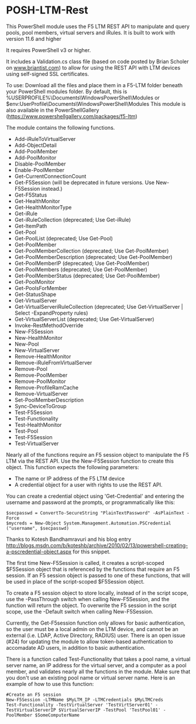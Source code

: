 # POSH-LTM-Rest
This PowerShell module uses the F5 LTM REST API to manipulate and query pools, pool members, virtual servers and iRules.
It is built to work with version 11.6 and higher

It requires PowerShell v3 or higher.

It includes a Validation.cs class file (based on code posted by Brian Scholer on www.briantist.com) to allow for using the REST API with LTM devices using self-signed SSL certificates.

To use:
Download all the files and place them in a F5-LTM folder beneath your PowerShell modules folder. By default, this is %USERPROFILE%\Documents\WindowsPowerShell\Modules or $env:UserProfile\Documents\WindowsPowerShell\Modules
This module is also available in the PowerShellGallery (https://www.powershellgallery.com/packages/f5-ltm)

The module contains the following functions.

   * Add-iRuleToVirtualServer
   * Add-ObjectDetail
   * Add-PoolMember
   * Add-PoolMonitor
   * Disable-PoolMember
   * Enable-PoolMember
   * Get-CurrentConnectionCount
   * Get-F5Session (will be deprecated in future versions. Use New-F5Session instead.)
   * Get-F5Status
   * Get-HealthMonitor
   * Get-HealthMonitorType
   * Get-iRule
   * Get-iRuleCollection (deprecated; Use Get-iRule)
   * Get-ItemPath
   * Get-Pool
   * Get-PoolList (deprecated; Use Get-Pool)
   * Get-PoolMember
   * Get-PoolMemberCollection (deprecated; Use Get-PoolMember)
   * Get-PoolMemberDescription (deprecated; Use Get-PoolMember)
   * Get-PoolMemberIP (deprecated; Use Get-PoolMember)
   * Get-PoolMembers (deprecated; Use Get-PoolMember)
   * Get-PoolMemberStatus (deprecated; Use Get-PoolMember)
   * Get-PoolMonitor
   * Get-PoolsForMember
   * Get-StatusShape
   * Get-VirtualServer
   * Get-VirtualServeriRuleCollection (deprecated; Use Get-VirtualServer | Select -ExpandProperty rules)
   * Get-VirtualServerList (deprecated; Use Get-VirtualServer)
   * Invoke-RestMethodOverride
   * New-F5Session
   * New-HealthMonitor
   * New-Pool
   * New-VirtualServer
   * Remove-HealthMonitor
   * Remove-iRuleFromVirtualServer
   * Remove-Pool
   * Remove-PoolMember
   * Remove-PoolMonitor
   * Remove-ProfileRamCache
   * Remove-VirtualServer
   * Set-PoolMemberDescription
   * Sync-DeviceToGroup
   * Test-F5Session
   * Test-Functionality
   * Test-HealthMonitor
   * Test-Pool
   * Test-F5Session
   * Test-VirtualServer

Nearly all of the functions require an F5 session object to manipulate the F5 LTM via the REST API.
Use the New-F5Session function to create this object. This function expects the following parameters:
   * The name or IP address of the F5 LTM device
   * A credential object for a user with rights to use the REST API.

You can create a credential object using 'Get-Credential' and entering the username and password at the prompts, or programmatically like this:
```
$secpasswd = ConvertTo-SecureString "PlainTextPassword" -AsPlainText -Force
$mycreds = New-Object System.Management.Automation.PSCredential ("username", $secpasswd)
```
Thanks to Kotesh Bandhamravuri and his blog entry http://blogs.msdn.com/b/koteshb/archive/2010/02/13/powershell-creating-a-pscredential-object.aspx for this snippet.

The first time New-F5Session is called, it creates a script-scoped $F5Session object that is referenced by the functions that require an F5 session. If an F5 session object is passed to one of these functions, that will be used in place of the script-scoped $F5Session object.

To create a F5 session object to store locally, instead of in the script scope, use the -PassThrough switch when calling New-F5Session, and the function will return the object.
To overwrite the F5 session in the script scope, use the -Default switch when calling New-F5Session.

Currently, the Get-F5session function only allows for basic authentication, so the user must be a local admin on the LTM device, and cannot be an external (i.e. LDAP, Active Directory, RADIUS) user. There is an open issue (#24) for updating the module to allow token-based authentication to accomadate AD users, in addition to basic authentication.

There is a function called Test-Functionality that takes a pool name, a virtual server name, an IP address for the virtual server, and a computer as a pool member, and validates nearly all the functions in the module. Make sure that you don't use an existing pool name or virtual server name.
Here is an example of how to use this function:

```
#Create an F5 session
New-F5Session -LTMName $MyLTM_IP -LTMCredentials $MyLTMCreds
Test-Functionality -TestVirtualServer 'TestVirtServer01' -TestVirtualServerIP $VirtualServerIP -TestPool 'TestPool01' -PoolMember $SomeComputerName
```